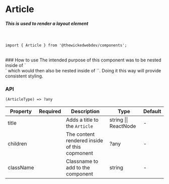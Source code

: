 # Article
##### This is used to render a layout element
<br/>

```
import { Article } from '@thewickedwebdev/components';
```

<br/>
### How to use
The intended purpose of this component was to be nested inside of `<Section/>`
which would then also be nested inside of `<Page/>`. Doing it this way will
provide consistent styling.

### API

<pre><code>(ArticleType) => ?any</code></pre>

<table>
  <thead>
    <tr>
      <th>Property</th>
      <th>Required</th>
      <th>Description</th>
      <th>Type</th>
      <th>Default</th>
    </tr>
  </thead>

  <tbody>
    <tr>
      <td>title</td>
      <td></td>
      <td>Adds a title to the <code>Article</code></td>
      <td>string || ReactNode</td>
      <td>-</td>
    </tr>
    <tr>
      <td>children</td>
      <td></td>
      <td>The content rendered inside of this copmonent</td>
      <td>?any</td>
      <td>-</td>
    </tr>
    <tr>
      <td>className</td>
      <td></td>
      <td>Classname to add to the component</td>
      <td>string</td>
      <td>-</td>
    </tr>
  </tbody>
</table>
